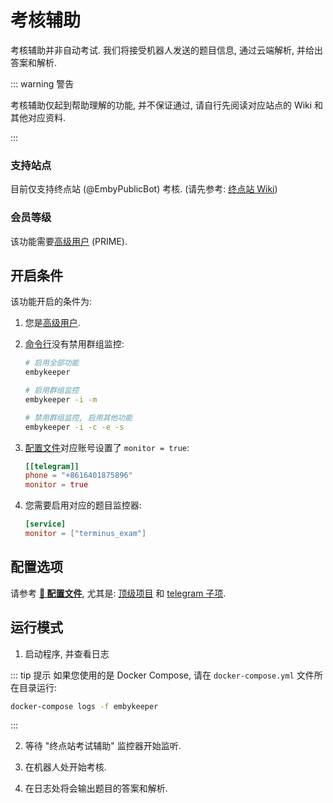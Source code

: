 # 考核辅助

考核辅助并非自动考试. 我们将接受机器人发送的题目信息, 通过云端解析, 并给出答案和解析.

::: warning 警告

考核辅助仅起到帮助理解的功能, 并不保证通过, 请自行先阅读对应站点的 Wiki 和其他对应资料.

:::

### 支持站点

目前仅支持终点站 (@EmbyPublicBot) 考核. (请先参考: [终点站 Wiki](https://embywiki.911997.xyz))

### 会员等级

该功能需要[高级用户](/guide/高级用户) (PRIME).

## 开启条件

该功能开启的条件为:

1. 您是[高级用户](/guide/高级用户).

2. [命令行](/guide/命令行参数#%E5%8F%82%E6%95%B0%E8%AF%B4%E6%98%8E)没有禁用群组监控:

   ```bash
   # 启用全部功能
   embykeeper

   # 启用群组监控
   embykeeper -i -m

   # 禁用群组监控, 启用其他功能
   embykeeper -i -c -e -s
   ```

3. [配置文件](/guide/配置文件#telegram-%E5%AD%90%E9%A1%B9)对应账号设置了 `monitor = true`:

   ```toml
   [[telegram]]
   phone = "+8616401875896"
   monitor = true
   ```

4. 您需要启用对应的题目监控器:

   ```toml
   [service]
   monitor = ["terminus_exam"]
   ```

## 配置选项

请参考 [**🔧 配置文件**](/guide/配置文件), 尤其是: [顶级项目](/guide/%E9%85%8D%E7%BD%AE%E6%96%87%E4%BB%B6#%E9%A1%B6%E7%BA%A7%E9%A1%B9%E7%9B%AE) 和 [telegram 子项](/guide/%E9%85%8D%E7%BD%AE%E6%96%87%E4%BB%B6#telegram-%E5%AD%90%E9%A1%B9).

## 运行模式

1. 启动程序, 并查看日志

::: tip 提示
如果您使用的是 Docker Compose, 请在 `docker-compose.yml` 文件所在目录运行:

```bash
docker-compose logs -f embykeeper
```

:::

2. 等待 "终点站考试辅助" 监控器开始监听.

3. 在机器人处开始考核.

4. 在日志处将会输出题目的答案和解析.

